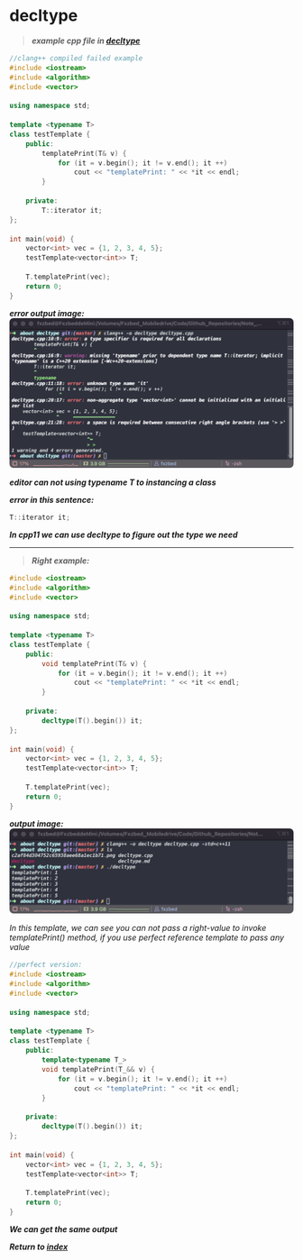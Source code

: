 # decltype

> *__example cpp file in [decltype](./decltype.cpp)__*

```c++
//clang++ compiled failed example 
#include <iostream>
#include <algorithm>
#include <vector>

using namespace std;

template <typename T>
class testTemplate {
    public:
        templatePrint(T& v) {
            for (it = v.begin(); it != v.end(); it ++) 
                cout << "templatePrint: " << *it << endl;
        }

    private:
        T::iterator it;
};

int main(void) {
    vector<int> vec = {1, 2, 3, 4, 5};
    testTemplate<vector<int>> T;

    T.templatePrint(vec);
    return 0;
}
```

*__error output image:__*
![Alt text](c2af84d304752c65938aee68a1ec1b71.png)

*__editor can not using typename T to instancing a class__*

*__error in this sentence:__*

```c++
T::iterator it;
```

*__In cpp11 we can use decltype to figure out the type we need__*

<hr>

> *__Right example:__*

```c++
#include <iostream>
#include <algorithm>
#include <vector>

using namespace std;

template <typename T>
class testTemplate {
    public:
        void templatePrint(T& v) {
            for (it = v.begin(); it != v.end(); it ++) 
                cout << "templatePrint: " << *it << endl;
        }

    private:
        decltype(T().begin()) it;
};

int main(void) {
    vector<int> vec = {1, 2, 3, 4, 5};
    testTemplate<vector<int>> T;

    T.templatePrint(vec);
    return 0;
}
```

*__output image:__*
![Alt text](019986c471285566ca2bcf69379d63b7.png)

*In this template, we can see you can not pass a right-value to invoke templatePrint() method, if you use perfect reference template to pass any value*

```c++
//perfect version:
#include <iostream>
#include <algorithm>
#include <vector>

using namespace std;

template <typename T>
class testTemplate {
    public:
        template<typename T_>
        void templatePrint(T_&& v) {
            for (it = v.begin(); it != v.end(); it ++) 
                cout << "templatePrint: " << *it << endl;
        }

    private:
        decltype(T().begin()) it;
};

int main(void) {
    vector<int> vec = {1, 2, 3, 4, 5};
    testTemplate<vector<int>> T;

    T.templatePrint(vec);
    return 0;
}
```

*__We can get the same output__*

*__Return to [index](../../../index.md)__*